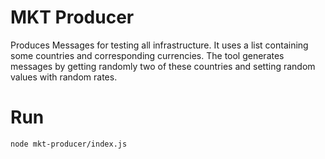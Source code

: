 # MKT Producer

Produces Messages for testing all infrastructure. It uses a list containing some countries and corresponding currencies. The tool generates messages by getting randomly two of these countries and setting random values with random rates.

# Run

```bash
node mkt-producer/index.js
```
